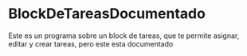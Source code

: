 # BlockDeTareasDocumentado
Este es un programa sobre un block de tareas, que te permite asignar, editar y crear tareas, pero este esta documentado
